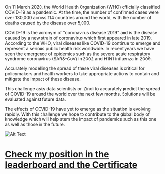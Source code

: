 On 11 March 2020, the World Health Organization (WHO) officially classified COVID-19 as a pandemic. At the time, the number of confirmed cases were over 130,000 across 114 countries around the world, with the number of deaths caused by the disease over 5,000.

COVID-19 is the acronym of "coronavirus disease 2019" and is the disease caused by a new strain of coronavirus which first appeared in late 2019. According to the WHO, viral diseases like COVID-19 continue to emerge and represent a serious public health risk worldwide. In recent years we have seen the emergence of epidemics such as the severe acute respiratory syndrome coronavirus (SARS-CoV) in 2002 and H1N1 influenza in 2009.

Accurately modelling the spread of these viral diseases is critical for policymakers and health workers to take appropriate actions to contain and mitigate the impact of these disease.

This challenge asks data scientists on Zindi to accurately predict the spread of COVID-19 around the world over the next few months. Solutions will be evaluated against future data.

The effects of COVID-19 have yet to emerge as the situation is evolving rapidly. With this challenge we hope to contribute to the global body of knowledge which will help stem the impact of pandemics such as this one as well as those in the future.


 ![Alt Text](https://zindpublic.blob.core.windows.net/public/uploads/image_attachment/image/354/ca3b2001-9b07-4056-b9e0-ae31acd91e18.png)
 
 # [Check my position in the leaderboard and the Certificate](https://zindi.africa/users/Mohie_eldin/competitions/certificate)
